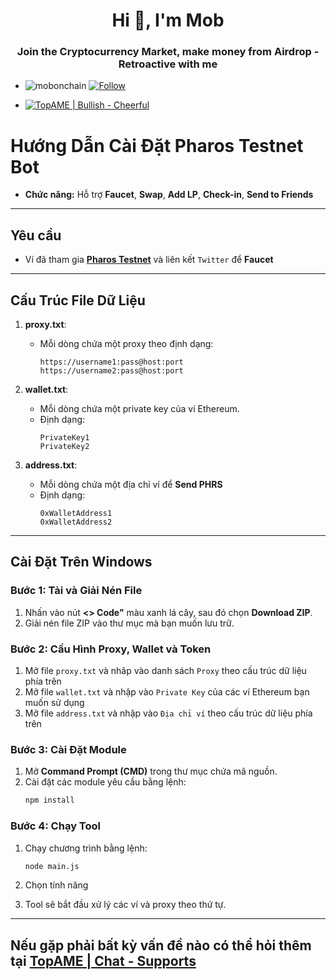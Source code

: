  <h1 align="center">Hi 👋, I'm Mob</h1>
<h3 align="center">Join the Cryptocurrency Market, make money from Airdrop - Retroactive with me</h3>

- <p align="left"> <img src="https://komarev.com/ghpvc/?username=mobonchain&label=Profile%20views&color=0e75b6&style=flat" alt="mobonchain" /> <a href="https://github.com/mobonchain"> <img src="https://img.shields.io/github/followers/mobonchain?label=Follow&style=social" alt="Follow" /> </a> </p>

- [![TopAME | Bullish - Cheerful](https://img.shields.io/badge/TopAME%20|%20Bullish-Cheerful-blue?logo=telegram&style=flat)](https://t.me/xTopAME)

# Hướng Dẫn Cài Đặt Pharos Testnet Bot
- **Chức năng:** Hỗ trợ **Faucet**, **Swap**, **Add LP**, **Check-in**, **Send to Friends**

---

## Yêu cầu
- Ví đã tham gia **[Pharos Testnet](https://t.me/xTopAME/2468)** và liên kết `Twitter` để **Faucet**

---

## Cấu Trúc File Dữ Liệu

1. **proxy.txt**:
   - Mỗi dòng chứa một proxy theo định dạng:
     ```
     https://username1:pass@host:port
     https://username2:pass@host:port
     ```

2. **wallet.txt**:
   - Mỗi dòng chứa một private key của ví Ethereum.
   - Định dạng:
     ```
     PrivateKey1
     PrivateKey2
     ```

3. **address.txt**:
   - Mỗi dòng chứa một địa chỉ ví để **Send PHRS**
   - Định dạng:
     ```
     0xWalletAddress1
     0xWalletAddress2
     ```

---

## Cài Đặt Trên Windows

### Bước 1: Tải và Giải Nén File

1. Nhấn vào nút **<> Code"** màu xanh lá cây, sau đó chọn **Download ZIP**.
2. Giải nén file ZIP vào thư mục mà bạn muốn lưu trữ.

### Bước 2: Cấu Hình Proxy, Wallet và Token

1. Mở file `proxy.txt` và nhâp vào danh sách `Proxy` theo cấu trúc dữ liệu phía trên
2. Mở file `wallet.txt` và nhập vào `Private Key` của các ví Ethereum bạn muốn sử dụng
3. Mở file `address.txt` và nhập vào `Địa chỉ ví` theo cấu trúc dữ liệu phía trên

### Bước 3: Cài Đặt Module

1. Mở **Command Prompt (CMD)** trong thư mục chứa mã nguồn.
2. Cài đặt các module yêu cầu bằng lệnh:
   ```bash
   npm install
   ```

### Bước 4: Chạy Tool

1. Chạy chương trình bằng lệnh:
   ```bash
   node main.js
   ```

2. Chọn tính năng
3. Tool sẽ bắt đầu xử lý các ví và proxy theo thứ tự.

---


## Nếu gặp phải bất kỳ vấn đề nào có thể hỏi thêm tại **[TopAME | Chat - Supports](https://t.me/yTopAME)**
